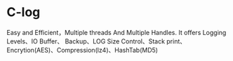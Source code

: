 # C-log

Easy and Efficient，Multiple threads And Multiple Handles.
It offers Logging Levels、IO Buffer、 Backup、LOG Size Control、Stack print、Encrytion(AES)、Compression(lz4)、HashTab(MD5)